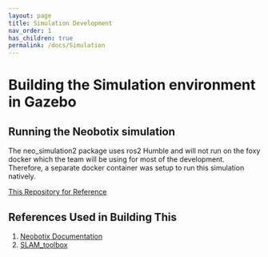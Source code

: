 ```yaml
---
layout: page
title: Simulation Development
nav_order: 1
has_children: true
permalink: /docs/Simulation
---
```


# Building the Simulation environment in Gazebo

## Running the Neobotix simulation

The neo_simulation2 package uses ros2 Humble and will not run on the foxy docker which the
team will be using for most of the development. Therefore, a separate docker container was
setup to run this simulation natively.

[This Repository for Reference](https://github.com/DockDockGo/robot-setup-tool)

## References Used in Building This

1. [Neobotix Documentation](https://neobotix-docs.de/ros/ros2/simulation.html#configuration-and-launch)
2. [SLAM_toolbox](https://www.youtube.com/watch?v=rZOxPGCn4QM&ab_channel=TheConstruct)
